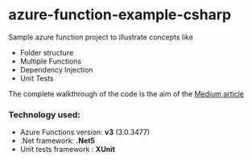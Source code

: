 # azure-function-example-csharp

Sample azure function project to illustrate concepts like
* Folder structure
* Multiple Functions
* Dependency Injection
* Unit Tests

The complete walkthrough of the code is the aim of the [Medium article](https://medium.com/@manuelspinto/create-a-complete-azure-function-project-in-net-5-using-vscode-97c050bd02a2)

### Technology used:
* Azure Functions version: **v3** (3.0.3477)
* .Net framework: **.Net5**
* Unit tests framework : **XUnit**